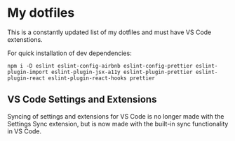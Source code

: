 # My dotfiles

This is a constantly updated list of my dotfiles and must have VS Code extenstions.

For quick installation of dev dependencies:

```
npm i -D eslint eslint-config-airbnb eslint-config-prettier eslint-plugin-import eslint-plugin-jsx-a11y eslint-plugin-prettier eslint-plugin-react eslint-plugin-react-hooks prettier
```

## VS Code Settings and Extensions
Syncing of settings and extensions for VS Code is no longer made with the Settings Sync extension, but is now made with the built-in sync functionality in VS Code.
